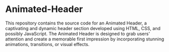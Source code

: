 # Animated-Header
This repository contains the source code for an Animated Header, a captivating and dynamic header section developed using HTML, CSS, and possibly JavaScript. The Animated Header is designed to grab users' attention and create a memorable first impression by incorporating stunning animations, transitions, or visual effects.
